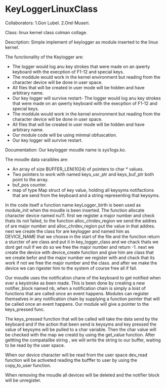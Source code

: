 # KeyLoggerLinuxClass

Collaborators: 
	1.Gon Lubel.
	2.Orel Museri.

Class:
	linux kernel class colman collage.

Description:
	Simple implement of keylogger as module inserted to the linux kernel.

The functionality of the Keylogger are:
- The logger would log anu key strokes that were made on an qwerty keyboard with the execption of F1-12 and special keys.
- The moddule would work in the kernel environment but reading from the character device will be done in user space.
- All files that will be created in user mode will be hidden and have arbitrary name.
- Our key logger will survive restart- The logger would log anu key strokes that were made on an qwerty keyboard with the execption of F1-12 and special keys.
- The moddule would work in the kernel environment but reading from the character device will be done in user space.
- All files that will be created in user mode will be hidden and have arbitrary name.
- Our module code will be using minmal obfuscation.
- Our key logger will survive restart.

Documentation:
Our keylogger moudle name is sys1ogs.ko.

The moudle data varaibles are:
- An array of size BUFFER_LEN(1024) of pointers to char * values.
- Two pointers to work with named keys_usr_ptr and keys_buf_ptr both point to the array.
- buf_pos counter.
- map of type Map struct of key value, holding all keysyms notifactions that are send from the keyboard and a string representing that keysyms.

In the code itself a function name keyLogger_birth is been used as module_init when the moudle is been inserted. The function allocate character device named nu11.
first we register  a major number and check thats its not failed,
to the function alloc_chrdev_region we send the addres of are major number and alloc_chrdev_region put the value in that addres.
next we create the class for are keylogger and named him as DEVICE_NAME that we choose in the start of the file and the function return a sturcter of are class and  put it in key_logger_class and we chack thats we dont get null if we do  so we free the major number and return -1.
next we create the device with device_create  function and give him are class that we create befor and the major number we register with and chack that its work if not we free the major number and the class.
and after we make the device we can rigester him to the system of course free all if fail.

Our moudle uses the notification chane of the keyboard to get notified when ever a keystroke as been made. This is been done by creating a new notifier_block named nb, when a notification chain is simply a loist of functions that are called once an event happens. Modules can register themselves in any notification chain by supplying a function pointer that will be called once an event happens. 
Our module will give a pointer to the keys_pressed func.

The keys_pressed function that will be called will take the data send by the keyboard and if the action that been send is keysyms and key pressed the value of keysyms will be pulled to a char variable. Then the char value will be checked with the map we creatd by using the get_value function.
After gettting the compatailbe string , we will write the string to our buffer, waiting to be read by the user space.

When our device character will be read from the user space dev_read function will be activeted reading the bufffer to user by using the copy_to_user function.

When removing the moudle all devices will be deleted and the notifier block will be unregister.
